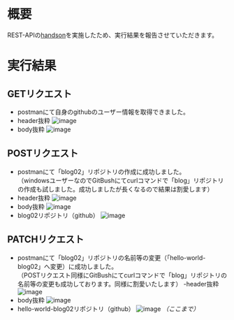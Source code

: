 # 概要
REST-APIの[handson](https://github.com/raisetech-for-student/rest-api-handson)を実施したため、実行結果を報告させていただきます。
# 実行結果
## GETリクエスト
- postmanにて自身のgithubのユーザー情報を取得できました。
- header抜粋
![image](https://github.com/setagaya1/REST-API-handson/assets/136170263/911551a0-8385-41a4-bd92-54307af25c69)
- body抜粋
![image](https://github.com/setagaya1/REST-API-handson/assets/136170263/14d188aa-9d32-4e20-a3ec-92a0ffc8bcdb)

## POSTリクエスト
- postmanにて「blog02」リポジトリの作成に成功しました。  
  （windowsユーザーなのでGitBushにてcurlコマンドで「blog」リポジトリの作成も試しました。成功しましたが長くなるので結果は割愛します）
- header抜粋
![image](https://github.com/setagaya1/REST-API-handson/assets/136170263/375da64c-11f6-422e-866c-67f05448c07a)
- body抜粋
![image](https://github.com/setagaya1/REST-API-handson/assets/136170263/20e38722-75f6-4a6e-b623-38fdae22581d)
- blog02リポジトリ（github）
![image](https://github.com/setagaya1/REST-API-handson/assets/136170263/483c78b5-7c55-4bcd-932a-113f02b4a464)

## PATCHリクエスト
- postmanにて「blog02」リポジトリの名前等の変更（「hello-world-blog02」へ変更）に成功しました。  
（POSTリクエスト同様にGitBushにてcurlコマンドで「blog」リポジトリの名前等の変更も成功しております。同様に割愛いたします）
-header抜粋
![image](https://github.com/setagaya1/REST-API-handson/assets/136170263/9f355202-6968-403b-9e8f-b305bf7fc119)
- body抜粋
![image](https://github.com/setagaya1/REST-API-handson/assets/136170263/e26229be-237e-4ac7-af85-03c9214cc483)
- hello-world-blog02リポジトリ（github）
![image](https://github.com/setagaya1/REST-API-handson/assets/136170263/1154ea41-c403-4eef-a9a7-fa955d4aefcf)
*（ここまで）*
